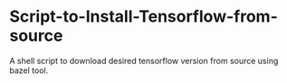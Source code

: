 # Script-to-Install-Tensorflow-from-source
 A shell script to download desired tensorflow version from source using bazel tool. 

